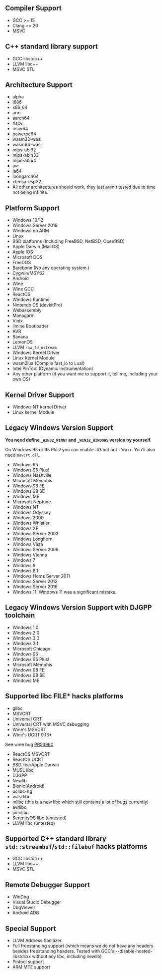## Compiler Support
- GCC >= 15
- Clang >= 20
- MSVC

## C++ standard library support
- GCC libstdc++
- LLVM libc++
- MSVC STL

## Architecture Support
- alpha
- i686
- x86_64
- arm
- aarch64
- riscv
- riscv64
- powerpc64
- wasm32-wasi
- wasm64-wasi
- mips-abi32
- mips-abin32
- mips-abi64
- avr
- ia64
- loongarch64
- xtensa-esp32
- All other architectures should work, they just aren't tested due to time not being infinite.

## Platform Support
- Windows 10/12
- Windows Server 2019
- Windows on ARM
- Linux
- BSD platforms (Including FreeBSD, NetBSD, OpenBSD)
- Apple Darwin (MacOS)
- Apple IOS
- Microsoft DOS
- FreeDOS
- Barebone (No any operating system.)
- Cygwin/MSYS2
- Android
- Wine
- Wine GCC
- ReactOS
- Windows Runtime
- Nintendo DS (devkitPro)
- Webassembly
- Managarm
- Vinix
- limine Bootloader
- AVR
- Banana
- LemonOS
- LLVM `raw_fd_ostream`
- Windows Kernel Driver
- Linux Kernel Module
- wasm2lua (Compile fast_io to Lua!)
- Intel PinTool (Dynamic Instrumentation)
- Any other platform (if you want me to support it, tell me, including your own OS)

## Kernel Driver Support
- Windows NT kernel Driver
- Linux kernel Module

## Legacy Windows Version Support
**You need define `_WIN32_WINNT` and `_WIN32_WINDOWS` version by yourself.**

On Windows 95 or 95 Plus! you can enable `-O3` but not `-Ofast`. You'll also need `msvcrt.dll`.
- Windows 95
- Windows 95 Plus!
- Windows Nashville
- Microsoft Memphis
- Windows 98 FE
- Windows 98 SE
- Windows ME
- Microsoft Neptune
- Windows NT
- Windows Odyssey
- Windows 2000
- Windows Whistler
- Windows XP
- Windows Server 2003
- Windows Longhorn
- Windows Vista
- Windows Server 2008
- Windows Vienna
- Windows 7
- Windows 8
- Windows 8.1
- Windows Home Server 2011
- Windows Server 2012
- Windows Server 2016
- Windows 11. Windows 11 was a significant mistake.

## Legacy Windows Version Support with DJGPP toolchain
- Windows 1.0
- Windows 2.0
- Windows 3.0
- Windows 3.1
- Microsoft Chicago
- Windows 95
- Windows 95 Plus!
- Microsoft Memphis
- Windows 98 FE
- Windows 98 SE
- Windows ME

## Supported libc FILE* hacks platforms
- glibc
- MSVCRT
- Universal CRT
- Universal CRT with MSVC debugging
- Wine's MSVCRT
- Wine's UCRT 9.13+

See wine bug [PR53960](https://gitlab.winehq.org/wine/wine/-/merge_requests/5752)

- ReactOS MSVCRT
- ReactOS UCRT
- BSD libc/Apple Darwin
- MUSL libc
- DJGPP
- Newlib
- Bionic(Android)
- uclibc-ng
- wasi libc
- mlibc (this is a new libc which still contains a lot of bugs currently)
- avrlibc
- picolibc
- SerenityOS libc (untested)
- LLVM libc (untested)

## Supported C++ standard library `std::streambuf`/`std::filebuf` hacks platforms
- GCC libstdc++
- LLVM libc++
- MSVC STL

## Remote Debugger Support
- WinDbg
- Visual Studio Debugger
- DbgViewer
- Android ADB

## Special Support
- LLVM Address Sanitizer
- Full freestanding support (which means we do not have any headers besides freestanding headers. Tested with GCC's --disable-hosted-libstdcxx without any libc, including newlib)
- Pintool support
- ARM MTE support
